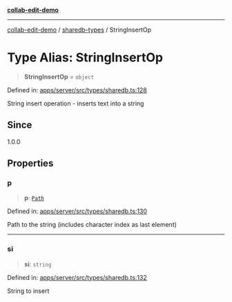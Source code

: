 [**collab-edit-demo**](../../README.md)

***

[collab-edit-demo](../../README.md) / [sharedb-types](../README.md) / StringInsertOp

# Type Alias: StringInsertOp

> **StringInsertOp** = `object`

Defined in: [apps/server/src/types/sharedb.ts:128](https://github.com/austyle-io/pub-sub-demo/blob/00b2f1e9b947d5e964db5c3be9502513c4374263/apps/server/src/types/sharedb.ts#L128)

String insert operation - inserts text into a string

## Since

1.0.0

## Properties

### p

> **p**: [`Path`](Path.md)

Defined in: [apps/server/src/types/sharedb.ts:130](https://github.com/austyle-io/pub-sub-demo/blob/00b2f1e9b947d5e964db5c3be9502513c4374263/apps/server/src/types/sharedb.ts#L130)

Path to the string (includes character index as last element)

***

### si

> **si**: `string`

Defined in: [apps/server/src/types/sharedb.ts:132](https://github.com/austyle-io/pub-sub-demo/blob/00b2f1e9b947d5e964db5c3be9502513c4374263/apps/server/src/types/sharedb.ts#L132)

String to insert
